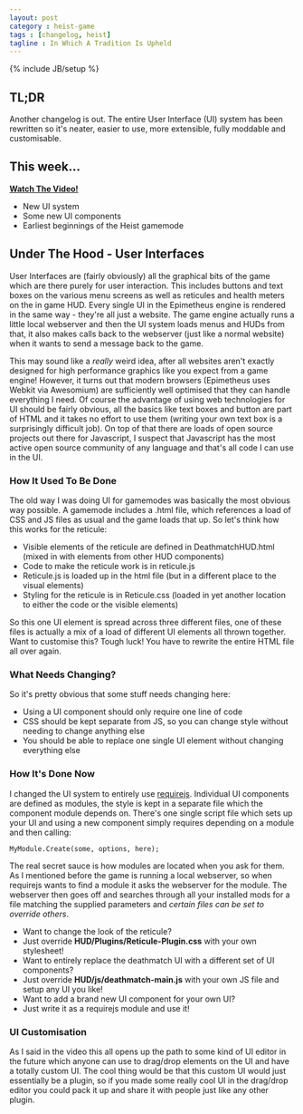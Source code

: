 ```yaml
---
layout: post
category : heist-game
tags : [changelog, heist]
tagline : In Which A Tradition Is Upheld
---
```

{% include JB/setup %}


## TL;DR

Another changelog is out. The entire User Interface (UI) system has been rewritten so it's neater, easier to use, more extensible, fully moddable and customisable.

## This week...

[**Watch The Video!**](http://youtu.be/VcK_x2cOicM)

- New UI system
- Some new UI components
- Earliest beginnings of the Heist gamemode

## Under The Hood - User Interfaces

User Interfaces are (fairly obviously) all the graphical bits of the game which are there purely for user interaction. This includes buttons and text boxes on the various menu screens as well as reticules and health meters on the in game HUD. Every single UI in the Epimetheus engine is rendered in the same way - they're all just a website. The game engine actually runs a little local webserver and then the UI system loads menus and HUDs from that, it also makes calls back to the webserver (just like a normal website) when it wants to send a message back to the game.

This may sound like a *really* weird idea, after all websites aren't exactly designed for high performance graphics like you expect from a game engine! However, it turns out that modern browsers (Epimetheus uses Webkit via Awesomium) are sufficiently well optimised that they can handle everything I need. Of course the advantage of using web technologies for UI should be fairly obvious, all the basics like text boxes and button are part of HTML and it takes no effort to use them (writing your own text box is a surprisingly difficult job). On top of that there are loads of open source projects out there for Javascript, I suspect that Javascript has the most active open source community of any language and that's all code I can use in the UI.

### How It Used To Be Done

The old way I was doing UI for gamemodes was basically the most obvious way possible. A gamemode includes a .html file, which references a load of CSS and JS files as usual and the game loads that up. So let's think how this works for the reticule:

 - Visible elements of the reticule are defined in DeathmatchHUD.html (mixed in with elements from other HUD components)
 - Code to make the reticule work is in reticule.js
 - Reticule.js is loaded up in the html file (but in a different place to the visual elements)
 - Styling for the reticule is in Reticule.css (loaded in yet another location to either the code or the visible elements)
 
So this one UI element is spread across three different files, one of these files is actually a mix of a load of different UI elements all thrown together. Want to customise this? Tough luck! You have to rewrite the entire HTML file all over again.
 
### What Needs Changing?
 
So it's pretty obvious that some stuff needs changing here:
 - Using a UI component should only require one line of code
 - CSS should be kept separate from JS, so you can change style without needing to change anything else
 - You should be able to replace one single UI element without changing everything else
 
### How It's Done Now
 
I changed the UI system to entirely use [requirejs](http://requirejs.org/). Individual UI components are defined as modules, the style is kept in a separate file which the component module depends on. There's one single script file which sets up your UI and using a new component simply requires depending on a module and then calling:
 
    MyModule.Create(some, options, here);
    
The real secret sauce is how modules are located when you ask for them. As I mentioned before the game is running a local webserver, so when requirejs wants to find a module it asks the webserver for the module. The webserver then goes off and searches through all your installed mods for a file matching the supplied parameters and *certain files can be set to override others*.

 - Want to change the look of the reticule?
  - Just override **HUD/Plugins/Reticule-Plugin.css** with your own stylesheet!
 - Want to entirely replace the deathmatch UI with a different set of UI components?
  - Just override **HUD/js/deathmatch-main.js** with your own JS file and setup any UI you like!
 - Want to add a brand new UI component for your own UI?
  - Just write it as a requirejs module and use it!
  
### UI Customisation
 
As I said in the video this all opens up the path to some kind of UI editor in the future which anyone can use to drag/drop elements on the UI and have a totally custom UI. The cool thing would be that this custom UI would just essentially be a plugin, so if you made some really cool UI in the drag/drop editor you could pack it up and share it with people just like any other plugin.